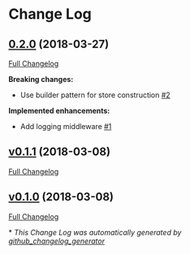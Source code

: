 # Change Log

## [0.2.0](https://github.com/TAGC/AsyncRedux/tree/0.2.0) (2018-03-27)

[Full Changelog](https://github.com/TAGC/AsyncRedux/compare/v0.1.1...0.2.0)

**Breaking changes:**

- Use builder pattern for store construction [\#2](https://github.com/TAGC/AsyncRedux/issues/2)

**Implemented enhancements:**

- Add logging middleware [\#1](https://github.com/TAGC/AsyncRedux/issues/1)

## [v0.1.1](https://github.com/TAGC/AsyncRedux/tree/v0.1.1) (2018-03-08)

[Full Changelog](https://github.com/TAGC/AsyncRedux/compare/v0.1.0...v0.1.1)

## [v0.1.0](https://github.com/TAGC/AsyncRedux/tree/v0.1.0) (2018-03-08)

[Full Changelog](https://github.com/TAGC/AsyncRedux/compare/6fa8064b4ee03caa43e526a1a8d5da4fc3ab74ae...v0.1.0)



\* *This Change Log was automatically generated by [github_changelog_generator](https://github.com/skywinder/Github-Changelog-Generator)*